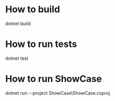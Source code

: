 # How to build

dotnet build

# How to run tests

dotnet test

# How to run ShowCase

dotnet run --project ShowCase\ShowCase.csproj